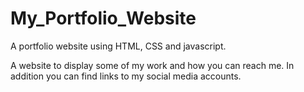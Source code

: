 # My_Portfolio_Website


A portfolio website using HTML, CSS and javascript.

A website to display some of my work and how you can reach me. In addition you can find links to my social media accounts.
